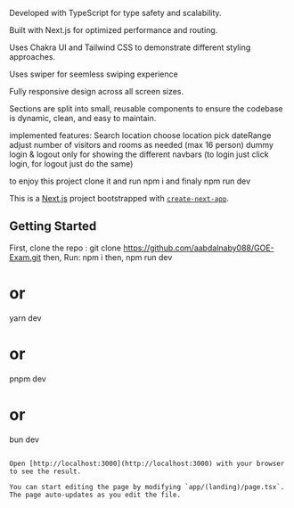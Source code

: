 Developed with TypeScript for type safety and scalability.

Built with Next.js for optimized performance and routing.

Uses Chakra UI and Tailwind CSS to demonstrate different styling approaches.

Uses swiper for seemless swiping experience 

Fully responsive design across all screen sizes.

Sections are split into small, reusable components to ensure the codebase is dynamic, clean, and easy to maintain.

implemented features:
Search location 
choose location 
pick dateRange 
adjust number of visitors and rooms as needed (max 16 person)
dummy login & logout only for showing the different navbars (to login just click login, for logout just do the same)

to enjoy this project clone it and run npm i and finaly npm run dev

This is a [Next.js](https://nextjs.org) project bootstrapped with [`create-next-app`](https://nextjs.org/docs/app/api-reference/cli/create-next-app).

## Getting Started

First, clone the repo :
git clone https://github.com/aabdalnaby088/GOE-Exam.git
then, Run: 
npm i
then,
npm run dev
# or
yarn dev
# or
pnpm dev
# or
bun dev
```

Open [http://localhost:3000](http://localhost:3000) with your browser to see the result.

You can start editing the page by modifying `app/(landing)/page.tsx`. The page auto-updates as you edit the file.

